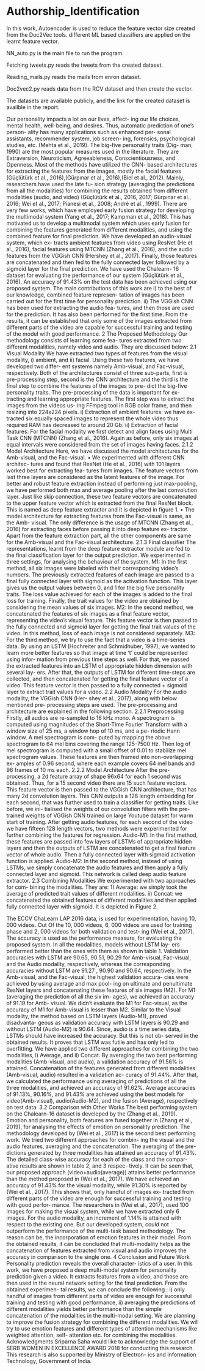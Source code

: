 # Authorship_Identification
In this work, Autoencoder is used to reduce the feature vector size created from the Doc2Vec tools. different ML based classifiers are applied on the learnt feature vector.

NN_auto.py is the main file to run the program.

Fetching tweets.py reads the tweets from the created dataset.

Reading_mails.py reads the mails from enron dataset.

Doc2vec2.py reads data from the RCV dataset and then create the vector.

The datasets are available publicly, and the link for the created dataset is availble in the report.

Our personality impacts a lot on our lives, affect-
ing our life choices, mental health, well-being, and
desires. Thus, automatic prediction of one’s person-
ality has many applications such as enhanced per-
sonal assistants, recommender system, job screen-
ing, forensics, psychological studies, etc. (Mehta
et al., 2019). The big-five personality traits (Dig-
man, 1990) are the most popular measures used in
the literature. They are Extraversion, Neuroticism,
Agreeableness, Conscientiousness, and Openness.
Most of the methods have utilized the CNN-
based architectures for extracting the features from
the images, mostly the facial features (Güçlütürk
et al., 2016),(Gürpınar et al., 2016),(Biel et al.,
2012). Mainly, researchers have used the late fu-
sion strategy (averaging the predictions from all the
modalities) for combining the results obtained from
different modalities (audio, and video) (Güçlütürk
et al., 2016, 2017; Gürpınar et al., 2016; Wei et al.,
2017; Pianesi et al., 2008; André et al., 1999).
There are very few works, which have employed
early fusion strategy for developing the multimodal
system (Yang et al., 2017; Kampman et al., 2018).
This has motivated us to develop a multimodal
system which uses early fusion for combining the
features generated from different modalities, and
using the combined feature for final prediction. We
have developed an audio-visual system, which ex-
tracts ambient features from video using ResNet
(He et al., 2016), facial features using MTCNN
(Zhang et al., 2016), and the audio features from
the VGGish CNN (Hershey et al., 2017). Finally,
those features are concatenated and then fed to the
fully connected layer followed by a sigmoid layer
for the final prediction. We have used the Chalearn-
16 dataset for evaluating the performance of our
system (Güçlütürk et al., 2016). An accuracy of
91.43% on the test data has been achieved using
our proposed system.
The main contributions of this work are i) to the
best of our knowledge, combined feature represen-
tation of images has been carried out for the first
time for personality prediction. ii) The VGGish
CNN has been used for extracting the audio fea-
tures, and then those are used for the prediction. It
has also been performed for the first time. From the
results, it can be established that only some of the
images extracted from different parts of the video
are capable for successful training and testing of
the model with good performance.
2
The Proposed Methodology
Our methodology consists of learning some fea-
tures extracted from two different modalities,
namely video and audio. They are discussed below:
2.1
Visual Modality
We have extracted two types of features from the
visual modality, i) ambient, and ii) facial. Using these two features, we have developed two differ-
ent systems namely Amb-visual, and Fac-visual,
respectively. Both of the architectures consist of
three sub-parts, first is pre-processing step, second
is the CNN architecture and the third is the final
step to combine the features of the images to pre-
dict the big-five personality traits.
The pre-processing of the data is important for ex-
tracting and learning appropriate features. The first
step was to extract the images from the videos us-
ing FFmpeg tool in RGB color frame, and then
resizing into 224x224 pixels.
i) Extraction of ambient features: we have ex-
tracted six equally spaced images to represent the
whole video thus required RAM has decreased to
around 20 Gb.
ii) Extraction of facial features: For the facial
modality we first detect and align faces using Multi
Task CNN (MTCNN) (Zhang et al., 2016). Again
as before, only six images at equal intervals were
considered from the set of images having faces.
2.1.2 Model Architecture
Here, we have discussed the model architectures
for the Amb-visual, and the Fac-visual.
• We experimented with different CNN architec-
tures and found that ResNet (He et al., 2016) with 101 layers worked best for extracting fea-
tures from images. The feature vectors from
last three layers are considered as the latent
features of the image. For better and robust
feature extraction instead of performing just
max-pooling, we have performed both max
and average pooling after the last convolution
layer. Just like skip connection, these two
feature vectors are concatenated to the upper
feature vector which is extracted from the final
ResNet block. This is named as deep feature
extractor and it is depicted in figure 1.
• The model architecture for extracting features
from the Fac-visual is same, as the Amb-
visual. The only difference is the usage of
MTCNN (Zhang et al., 2016) for extracting
faces before passing it into deep feature ex-
tractor.
Apart from the feature extraction part, all the
other components are same for the Amb-visual and
the Fac-visual architecture. 2.1.3 Final classifier
The representations, learnt from the deep feature
extractor module are fed to the final classification
layer for the output prediction. We experimented
in three settings, for analysing the behaviour of the
system.
M1: In the first method, all six images were
labeled with their corresponding video’s numbers.
The previously extracted features of each image are
passed to a final fully connected layer with sigmoid
as the activation function. This layer gives us the
output values between 0, and 1 for the big five
personality traits. The loss value achieved for each
of the images is added to the final loss for training.
Finally, the trait values for the video are obtained
by considering the mean values of six images.
M2: In the second method, we concatenated
the features of six images as a final feature vector,
representing the video’s visual feature. This feature
vector is then passed to the fully connected and
sigmoid layer for getting the final trait values of
the video. In this method, loss of each image is not
considered separately.
M3: For the third method, we try to use the
fact that a video is a time-series data. By using
an LSTM (Hochreiter and Schmidhuber, 1997),
we wanted to learn more better features so that
image at time ‘t’ could be represented using infor-
mation from previous time steps as well. For that, we passed the extracted features into an LSTM
of appropriate hidden dimension with several lay-
ers. After that, the outputs of LSTM for different
time-steps are collected, and then concatenated for
getting the final feature vector of a video. This
feature vector is then passed to a fully connected +
sigmoid layer to extract trait values for a video.
2.2
Audio Modality
For the audio modality, the VGGish CNN (Her-
shey et al., 2017), along with below mentioned pre-
processing steps are used. The pre-processing and
architecture are explained in the following section.
2.2.1
Preprocessing
Firstly, all audios are re-sampled to 16 kHz mono.
A spectrogram is computed using magnitudes of
the Short-Time Fourier Transform with a window
size of 25 ms, a window hop of 10 ms, and a pe-
riodic Hann window. A mel spectrogram is com-
puted by mapping the above spectrogram to 64 mel
bins covering the range 125-7500 Hz. Then log of
mel spectrogram is computed with a small offset
of 0.01 to stabilize mel spectrogram values. These
features are then framed into non-overlapping ex-
amples of 0.96 second, where each example covers
64 mel bands and 96 frames of 10 ms each.
2.2.2
Model Architecture
After the pre-processing, a 2d feature array of shape
96x64 for each 1 second was obtained. Thus, for a
15 second video there are 15 such feature vectors.
This feature vector is then passed to the VGGish
CNN architecture, that has many 2d convolution
layers. This CNN outputs a 128 length embedding
for each second, that was further used to train a
classifier for getting traits. Like before, we ini-
tialised the weights of our convolution filters with
the pre-trained weights of VGGish CNN trained on
large Youtube dataset for warm start of training.
After getting audio features, for each second of
the video we have fifteen 128 length vectors, two
methods were experimented for further combining
the features for regression.
Audio-M1: In the first method, these features
are passed into few layers of LSTMs of appropriate
hidden layers and then the outputs of LSTM are
concatenated to get a final feature vector of whole
audio. Then a fully connected layer with sigmoid
activation function is applied.
Audio-M2: In the second method, instead of
using LSTMs, we simply concatenate the audio
features and then apply a fully connected layer and
sigmoid. This network is called deep audio feature
extractor.
2.3
Combining Modalities
We experimented with two approaches for com-
bining the modalities. They are: 1) Average: we
simply took the average of predicted trait values of
different modalities. ii) Concat: we concatenated
the obtained features of different modalities and
then applied fully connected layer with sigmoid. It
is depicted in Figure 2.

The ECCV ChaLearn LAP 2016 data, is used for
experimentation, having 10, 000 videos. Out Of the
10, 000 videos, 6, 000 videos are used for training
phase and 2, 000 videos for both validation and test-
ing (Wei et al., 2017). The accuracy is used as the
performance measure, for evaluating the proposed
system.
In all the modalities, models without LSTM lay-
ers performed better than the ones with them as
shown in table 1. Validation accuracies with LSTM
are 90.65, 90.51, 90.29 for Amb-visual, Fac-visual,
and the Audio modality, respectively, whereas the
corresponding accuracies without LSTM are 91.27
, 90.90 and 90.64, respectively. In the Amb-visual,
and the Fac-visual, the highest validation accura-
cies were achieved by using average and max pool-
ing on ultimate and penultimate ResNet layers and
concatenating these features of six images (M2).
For M1 (averaging the prediction of all the six im-
ages), we achieved an accuracy of 91.19 for Amb-
visual. We didn’t evaluate the M1 for Fac-visual,
as the accuracy of M1 for Amb-visual is lesser than
M2.
Similar to the Visual modality, the method based
on LSTM layers (Audio-M1), proved disadvanta-
geous as validation accuracy with LSTM layers
is 90.29 and without LSTM (Audio-M2) is 90.64.
Since, audio is a time series data, LSTMs should
have increased the accuracy. But this is not ob-
served in the obtained results. It proves that LSTM
was futile and has only led to overfitting.
We have applied two different approaches for
combining the two modalities, i) Average, and ii)
Concat. By averaging the two best performing
modalities (Amb-visual, and audio), a validation
accuracy of 91.56% is attained. Concatenation of
the features generated from different modalities
(Amb-visual, audio) resulted in a validation ac-
curacy of 91.44%. After that, we calculated the
performance using averaging of predictions of all
the three modalities, and achieved an accuracy of
91.62%. Average accuracies of 91.13%, 90.16%,
and 91.43% are achieved using the best models
for video(Amb-visual), audio(Audio-M2), and the
fusion (Average), respectively on test data.
3.2
Comparison with Other Works
The best performing system on the Chalearn-16
dataset is developed by the (Zhang et al., 2019).
Emotion and personality, both features are fused
together in (Zhang et al., 2019), for analysing the
effects of emotion on personality prediction. The
methodology developed by (Wei et al., 2017) is the
second best performing work.
We tried two different approaches for combin-
ing the visual and the audio features, averaging
and the concatenation. The averaging of the pre-
dictions generated by three modalities has attained
an accuracy of 91.43%. The detailed class-wise
accuracy for each of the class and the compar-
ative results are shown in table 2, and 3 respec-
tively. It can be seen that, our proposed approach
(video+audio(average)) attains better performance
than the method proposed in (Wei et al., 2017). We
have achieved an accuracy of 91.43% for the visual
modality, while 91.30% is reported by (Wei et al.,
2017). This shows that, only handful of images ex-
tracted from different parts of the video are enough
for successful training and testing with good perfor-
mance. The researchers in (Wei et al., 2017), used
100 images for making the visual system, while
we have extracted only 6 images. For the audio
modality, an increment of 1.14% is attained with
respect to the existing one. But our developed
system, could not outperform the performance of
the multi-task based methodology. The reason can
be, the incorporation of emotion features in their
model.
From the obtained results, it can be concluded
that multi-modality helps as the concatenation of
features extracted from visual and audio improves
the accuracy in comparison to the single one.
4
Conclusion and Future Work
Personality prediction reveals the overall character-
istics of a user. In this work, we have proposed a
deep multi-modal system for personality prediction
given a video. It extracts features from a video, and
those are then used in the neural network setting for
the final prediction. From the obtained experimen-
tal results, we can conclude the following : i) only
handful of images from different parts of video
are enough for successful training and testing with
good performance, ii) averaging the predictions of
different modalities yields better performance than
the simple concatenation of the modalities in the
multi-modal setting.
We are planning to improve the fusion strategy
for combining the different modalities. We will
try to use emotion features and different types of attention mechanisms like weighted attention, self-
attention etc. for combining the modalities.
Acknowledgments
Sriparna Saha would like to acknowledge the
support of SERB WOMEN IN EXCELLENCE
AWARD 2018 for conducting this research. This
research is also supported by Ministry of Electron-
ics and Information Technology, Government of
India.
